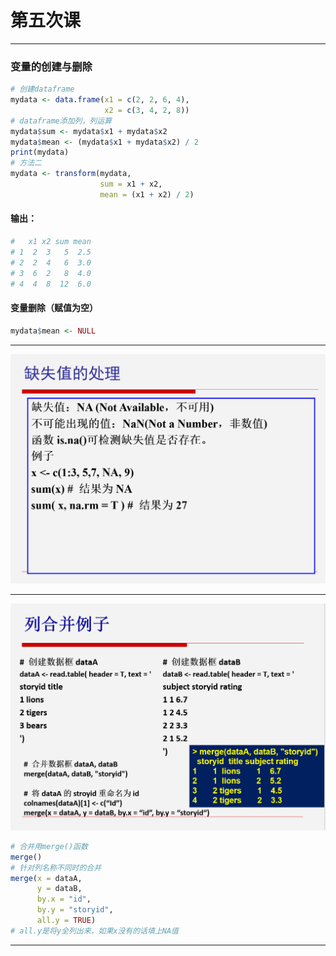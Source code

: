 # 第五次课

***

### 变量的创建与删除

```r
# 创建dataframe
mydata <- data.frame(x1 = c(2, 2, 6, 4),
                     x2 = c(3, 4, 2, 8))
# dataframe添加列，列运算
mydata$sum <- mydata$x1 + mydata$x2
mydata$mean <- (mydata$x1 + mydata$x2) / 2
print(mydata)
# 方法二
mydata <- transform(mydata,
                    sum = x1 + x2,
                    mean = (x1 + x2) / 2)
```

#### 输出：

```r
#   x1 x2 sum mean
# 1  2  3   5  2.5
# 2  2  4   6  3.0
# 3  6  2   8  4.0
# 4  4  8  12  6.0
```

#### 变量删除（赋值为空）

```r
mydata$mean <- NULL
```

***
![img_33.png](img_33.png)
***
![img_34.png](img_34.png)

```r
# 合并用merge()函数
merge()
# 针对列名称不同时的合并
merge(x = dataA,
      y = dataB,
      by.x = "id",
      by.y = "storyid",
      all.y = TRUE)
# all.y是将y全列出来，如果x没有的话填上NA值
```

***


